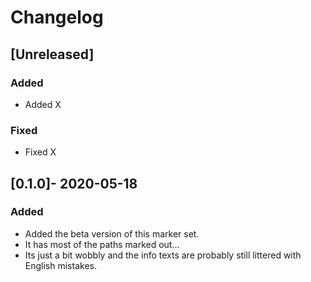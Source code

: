 # Changelog

## [Unreleased]

### Added

- Added X

### Fixed

- Fixed X

## [0.1.0]- 2020-05-18

### Added

- Added the beta version of this marker set.
- It has most of the paths marked out...
- Its just a bit wobbly and the info texts are probably still littered with English mistakes.